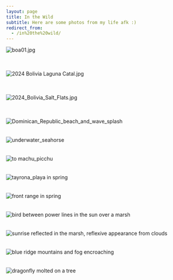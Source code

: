 ```yaml
---
layout: page
title: In the Wild
subtitle: Here are some photos from my life afk :)
redirect_from:
  - /in%20the%20wild/
---
```


![boa01.jpg](/images/boa01.jpg)
<br><br><br>

![2024 Bolivia Laguna Catal.jpg](/images/2024_Bolivia_Laguna_Catal.jpg)
<br><br><br>

![2024_Bolivia_Salt_Flats.jpg](/images/2024_Bolivia_Salt_Flats.jpg)
<br><br><br>

![Dominican_Republic_beach_and_wave_splash](/images/DOMR-splash.jpg)
<br><br><br>
![underwater_seahorse](/images/seahorse.jpg)
<br><br><br>
![to machu_picchu](/images/to_machu_picchu.jpg)
<br><br><br>
![tayrona_playa in spring](/images/tayrona_playa.jpg)
<br><br><br>
![front range in spring](/images/front_range_in_spring.jpg)
<br><br><br>
![bird between power lines in the sun over a marsh](/images/raven_in_sun.jpg)
<br><br><br>
![sunrise reflected in the marsh, reflexive appearance from clouds](/images/sunrise_reflected.jpg)
<br><br><br>
![blue ridge mountains and fog encroaching](/images/blue_ridge_mountains_thru_fog.jpg)
<br><br><br>
![dragonfly molted on a tree](/images/dragonfly_molting.jpg)


